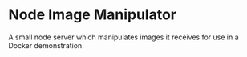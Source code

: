 # Node Image Manipulator

A small node server which manipulates images it receives for use in a Docker demonstration.
